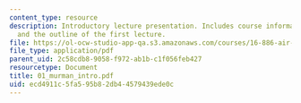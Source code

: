 ```yaml
---
content_type: resource
description: Introductory lecture presentation. Includes course information, agenda,
  and the outline of the first lecture.
file: https://ol-ocw-studio-app-qa.s3.amazonaws.com/courses/16-886-air-transportation-systems-architecting-spring-2004/ecd4911c5fa595b82db44579439ede0c_01_murman_intro.pdf
file_type: application/pdf
parent_uid: 2c58cdb8-9058-f972-ab1b-c1f056feb427
resourcetype: Document
title: 01_murman_intro.pdf
uid: ecd4911c-5fa5-95b8-2db4-4579439ede0c
---
```

